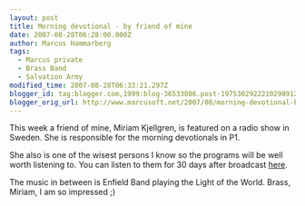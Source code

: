 ```yaml
---
layout: post
title: Morning devotional - by friend of mine
date: 2007-08-28T06:28:00.000Z
author: Marcus Hammarberg
tags:
  - Marcus private
  - Brass Band
  - Salvation Army
modified_time: 2007-08-28T06:33:21.297Z
blogger_id: tag:blogger.com,1999:blog-36533086.post-1975302922210298912
blogger_orig_url: http://www.marcusoft.net/2007/08/morning-devotional-by-friend-of-mine.html
---
```


This week a friend of mine, Miriam Kjellgren, is featured on a radio
show in Sweden. She is responsible for the morning devotionals in P1.

She also is one of the wisest persons I know so the programs will be
well worth listening to. You can listen to them for 30 days after
broadcast
[here](http://www.sr.se/cgi-bin/P1/program/sandningsarkiv.asp?programID=1320).

The music in between is Enfield Band playing the Light of the
World. Brass, Miriam, I am so impressed ;)
